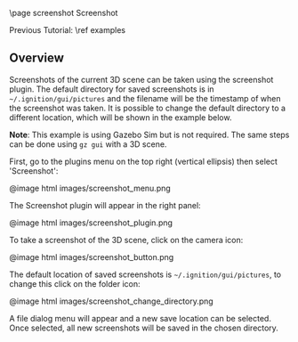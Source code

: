 \page screenshot Screenshot

Previous Tutorial: \ref examples

## Overview

Screenshots of the current 3D scene can be taken using the screenshot plugin.
The default directory for saved screenshots is in `~/.ignition/gui/pictures` and
the filename will be the timestamp of when the screenshot was taken.
It is possible to change the default directory to a different location, which will
be shown in the example below.

**Note**: This example is using Gazebo Sim but is not required.
The same steps can be done using `gz gui` with a 3D scene.

First, go to the plugins menu on the top right (vertical ellipsis) then select
'Screenshot':

@image html images/screenshot_menu.png

The Screenshot plugin will appear in the right panel:

@image html images/screenshot_plugin.png

To take a screenshot of the 3D scene, click on the camera icon:

@image html images/screenshot_button.png

The default location of saved screenshots is `~/.ignition/gui/pictures`, to change
this click on the folder icon:

@image html images/screenshot_change_directory.png

A file dialog menu will appear and a new save location can be selected.
Once selected, all new screenshots will be saved in the chosen directory.
